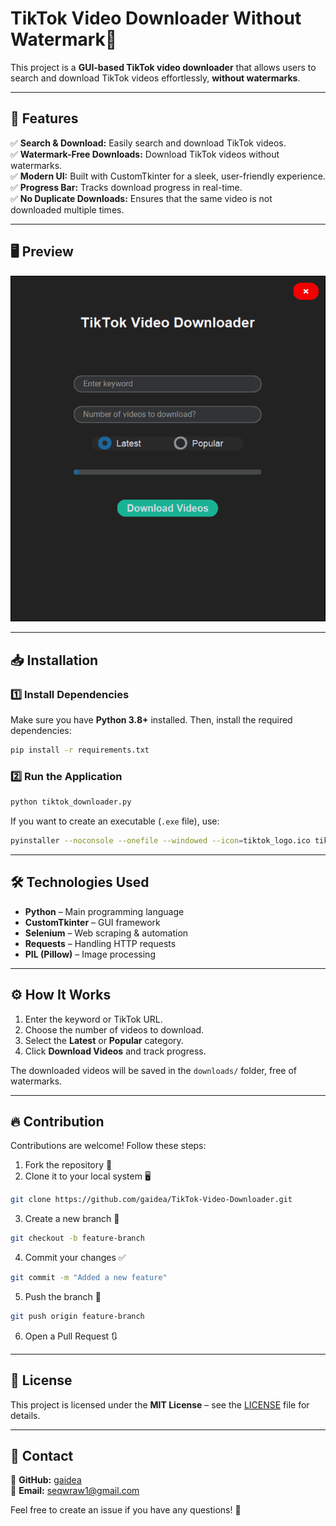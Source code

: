 # TikTok Video Downloader Without Watermark🚀

This project is a **GUI-based TikTok video downloader** that allows users to search and download TikTok videos effortlessly, **without watermarks**.

---
## 🎯 Features

✅ **Search & Download:** Easily search and download TikTok videos.  
✅ **Watermark-Free Downloads:** Download TikTok videos without watermarks.  
✅ **Modern UI:** Built with CustomTkinter for a sleek, user-friendly experience.  
✅ **Progress Bar:** Tracks download progress in real-time.  
✅ **No Duplicate Downloads:** Ensures that the same video is not downloaded multiple times.  

---
## 🖥️ Preview

![TikTok Downloader](https://github.com/gaidea/TikTok-Video-Downloader/blob/main/Tiktok.PNG?raw=true)

---
## 📥 Installation

### 1️⃣ Install Dependencies

Make sure you have **Python 3.8+** installed. Then, install the required dependencies:
```bash
pip install -r requirements.txt
```

### 2️⃣ Run the Application
```bash
python tiktok_downloader.py
```

If you want to create an executable (`.exe` file), use:
```bash
pyinstaller --noconsole --onefile --windowed --icon=tiktok_logo.ico tiktok_downloader.py
```

---
## 🛠️ Technologies Used

- **Python** – Main programming language
- **CustomTkinter** – GUI framework
- **Selenium** – Web scraping & automation
- **Requests** – Handling HTTP requests
- **PIL (Pillow)** – Image processing

---
## ⚙️ How It Works

1. Enter the keyword or TikTok URL.
2. Choose the number of videos to download.
3. Select the **Latest** or **Popular** category.
4. Click **Download Videos** and track progress.

The downloaded videos will be saved in the `downloads/` folder, free of watermarks.

---
## 🔥 Contribution

Contributions are welcome! Follow these steps:

1. Fork the repository 🍴
2. Clone it to your local system 🖥️
```bash
git clone https://github.com/gaidea/TikTok-Video-Downloader.git
```
3. Create a new branch 🌿
```bash
git checkout -b feature-branch
```
4. Commit your changes ✅
```bash
git commit -m "Added a new feature"
```
5. Push the branch 🚀
```bash
git push origin feature-branch
```
6. Open a Pull Request 🔃

---
## 📜 License

This project is licensed under the **MIT License** – see the [LICENSE](LICENSE) file for details.

---
## 📧 Contact

📌 **GitHub:** [gaidea](https://github.com/gaidea)  
📌 **Email:** seqwraw1@gmail.com

Feel free to create an issue if you have any questions! 🚀
